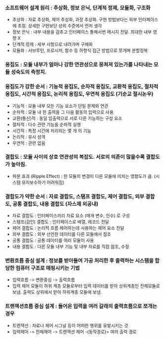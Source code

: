 ### 소프트웨어 설계 원리 : 추상화, 정보 은닉, 단계적 정제, 모듈화, 구조화
- 추상화 : 자료 추상화, 제어 추상화, 과정 추상화. 구현 방법보다는 외부 인터페이스에 초점. 상세한 구현보단 상위 수준에서 먼저 생각
- 정보 은닉 : 내부 내용을 감추고 인터페이스 통해서번 메시지 전달. 최대한 내부 영향 X
- 단계적 정제 : 세부 사항으로 내려가며 구체화
- 모듈화 : 서브루틴, 프로시저, 함수 등 하향식 접근 방법으로 쪼개며 분할정복

### 응집도 : 모듈 내부가 얼마나 강한 연관성으로 뭉쳐져 있는가를 나타내는 모듈 성숙도의 측정치.
### 응집도가 강한 순서 : 기능적 응집도, 순차적 응집도, 교환적 응집도, 절차적 응집도, 시간적 응집도, 논리적 응집도, 우연적 응집도 (기순교 절시논우)
- 기능적 : 모듈 내부 모든 기능 요소가 단일 문제와 연관
- 순차적 : 모듈 내 한 출력을 그 다음 활동의 입력으로 사용
- 교환(통신)적 : 동일 입출력으로 서로 다른 기능하는 구성 요소
- 절차적 : 다수 관련 기능을 순차적 실행
- 시간적 : 특정 시간에 처리되는 몇 개 의 기능
- 논리적 : 유사 성격
- 우연적 : 관련 없음

### 결합도 : 모듈 사이의 상호 연관성의 복잡도. 서로의 의존이 많을수록 결합도가 높아짐.
- 파문 효과 (Ripple Effect) : 한 모듈의 변경이 다른 모듈에 미치는 영향도가 큼. (시스템 유지보수하기 어려워짐)

### 결합도가 약한 순서 : 자료 결합도, 스탬프 결합도, 제어 결합도, 외부 결합도, 공통 결합도, 내용 결합도 (자스제 외공내)
- 자료 결합도 : 인터페이스끼리 자료 요소 (매개 변수, 인수) 로 구성
- 스탬프(검인) 결합도 : 인터페이스로 배열, 레코드 전달
- 제어 결합도 : 논리적 흐름 제어하는데 사용하는 제어 요소 전달
- 외부 결합도 : 외부 선언한 데이터를 다른 모듈에서 참조
- 공통 결합도 : 공통 데이터를 여러 모듈이 사용
- 내용 결합도 : 다른 모듈 내부 기능 및 내부 자료를 직접 참조, 수정

### 변환흐름 중심 설계 : 정보를 받아들여 가공 처리한 후 출력하는 시스템을 합당한 컴퓨터 구조로 매핑시키는 기법
- 입력흐름 -> 변환중심 -> 출력흐름
- 입력 제어 모듈이 하위 계층 모듈로부터 입력 데이터를 받아 상위계층인 전체모듈로 보냄. 출력도 상위에서 받아 하위계층 모듈에 보냄.

### 트랜잭션흐름 중심 설계 : 들어온 입력을 여러 갈래의 출력흐름으로 쪼개는 경우
- 트랜잭션 : 자료나 제어 시그널 등이 어떠한 행위를 유발시키는 것
- 입력제어 -> 전체제어 -> 트랜잭션 제어 -(동작경로)> 여러 출력 경로
